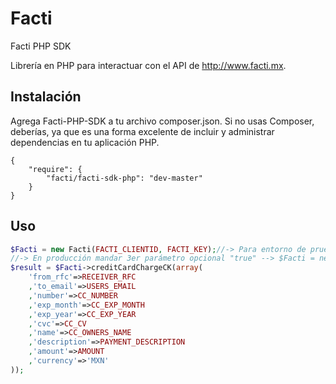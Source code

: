 Facti
=============

Facti PHP SDK

Librería en PHP para interactuar con el API de http://www.facti.mx.

## Instalación
Agrega Facti-PHP-SDK a tu archivo composer.json. Si no usas Composer, deberías, ya que es una forma excelente de incluir y administrar dependencias en tu aplicación PHP.
```
{
    "require": {
        "facti/facti-sdk-php": "dev-master"
    }
}
```

## Uso

```php
$Facti = new Facti(FACTI_CLIENTID, FACTI_KEY);//-> Para entorno de pruebas
//-> En producción mandar 3er parámetro opcional "true" --> $Facti = new Facti(FACTI_CLIENTID, FACTI_KEY, true);
$result = $Facti->creditCardChargeCK(array(
	'from_rfc'=>RECEIVER_RFC
	,'to_email'=>USERS_EMAIL
	,'number'=>CC_NUMBER
	,'exp_month'=>CC_EXP_MONTH
	,'exp_year'=>CC_EXP_YEAR
	,'cvc'=>CC_CV
	,'name'=>CC_OWNERS_NAME
	,'description'=>PAYMENT_DESCRIPTION
	,'amount'=>AMOUNT
	,'currency'=>'MXN'
));
```
